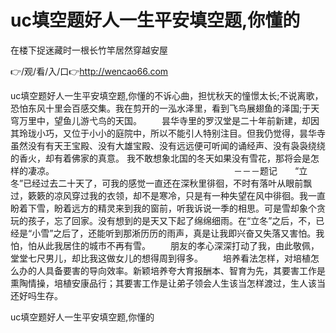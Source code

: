 # uc填空题好人一生平安填空题,你懂的
在楼下捉迷藏时一根长竹竿居然穿越安屋

👉/观/看/入/口👉http://wencao66.com

uc填空题好人一生平安填空题,你懂的不诉心曲，担忧秋天的憧憬太长;不说离歌，恐怕东风十里会百感交集。我在剪开的一泓水泽里，看到飞鸟展翅鱼的泽国;于天穹万里中，望鱼儿游弋鸟的天国。
　　昙华寺里的罗汉堂是二十年前新建，却因其玲珑小巧，又位于小小的庭院中，所以不能引人特别注目。但我仍觉得，昙华寺虽然没有有天王宝殿、没有大雄宝殿、没有远远便可听闻的诵经声、没有袅袅绕绕的香火，却有着佛家的真意。
我不敢想象北国的冬天如果没有雪花，那将会是怎样的凄凉。　　　　　　　　　　　　　　　　　　　　　－－－题记　　“立冬”已经过去二十天了，可我的感觉一直还在深秋里徘徊，不时有落叶从眼前飘过，簌簌的凉风穿过我的衣领，却不是寒冷，只是有一种失望在风中徘徊。我一直盼着下雪，盼着远方的精灵来到我的窗前，听我诉说一季的相思。可是雪却象个贪玩的孩子，忘了回家。没有想到的是天又下起了绵绵细雨。在“立冬”之后，不，已经是“小雪”之后了，还能听到那淅历历的雨声，真是让我即兴奋又失落又害怕。我怕，怕从此我居住的城市不再有雪。
　　朋友的孝心深深打动了我，由此敬佩，堂堂七尺男儿，却比我这做女儿的想得周到得多。
　　培养看法怎样，对培植怎么办的人具备要害的导向效率。新颖培养夸大育报酬本、智育为先，其要害工作是熏陶情操，培植安康品行；其要害工作是让弟子领会人生该当怎样渡过，生人该当还好吗生存。

uc填空题好人一生平安填空题,你懂的
